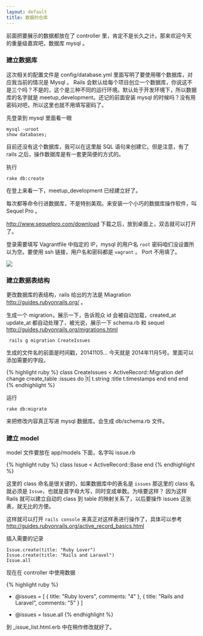 ```yaml
---
layout: default
title: 数据的仓库
---
```

前面把要展示的数据都放在了 controller 里，肯定不是长久之计。那来欢迎今天的重量级嘉宾吧，数据库 mysql 。

### 建立数据库
这次相关的配置文件是 config/database.yml 里面写明了要使用哪个数据库，对应我当前的情况是 Mysql 。 Rails 会默认给每个项目创立一个数据库，你说这不是三个吗？不是的，这个是三种不同的运行环境。默认处于开发环境下，所以数据库的名字就是 meetup_development。还记的前面安装 mysql 的时候吗？没有用密码对吧，所以这里也就不用填写密码了。

先登录到 mysql 里面看一眼

    mysql -uroot
    show databases;

目前还没有这个数据库，我可以在这里敲 SQL 语句来创建它。但是注意，有了 rails 之后，操作数据库是有一套更简便的方式的。

执行

    rake db:create

在登上来看一下，meetup_development 已经建立好了。

每次都等命令行进数据库，不是特别美观。来安装一个小巧的数据库操作软件，叫 Sequel Pro 。

<http://www.sequelpro.com/download> 下载之后，放到桌面上，双击就可以打开了。

登录需要填写 Vagrantfile 中指定的 IP，mysql 的用户名 `root` 密码咱们没设置所以为空。要使用 ssh 链接，用户名和密码都是 `vagrant` 。 Port 不用填了。

![](http://media.happycasts.net/pic/rails10/sequel.png)

<!-- https://laracasts.com/lessons/vagrant-and-sequel-pro  -->

### 建立数据表结构
更改数据库的表结构，rails 给出的方法是 Miagration <http://guides.rubyonrails.org/> 。

生成一个 migration，展示一下，告诉观众 id 会被自动加载，created_at update_at 都自动处理了，被光说，展示一下 schema.rb 和 sequel
http://guides.rubyonrails.org/migrations.html

     rails g migration CreateIssues

生成的文件名的前面是时间戳，20141105... 今天就是 2014年11月5号。里面可以添加需要的字段。

{% highlight ruby %}
class CreateIssues < ActiveRecord::Migration
  def change
    create_table :issues do |t|
      t.string :title
      t.timestamps
    end
  end
end
{% endhighlight %}

运行

    rake db:migrate

来把修改内容真正写进 mysql 数据库。会生成 db/schema.rb 文件。

### 建立 model

model 文件要放在 app/models 下面，名字叫 issue.rb

{% highlight ruby %}
class Issue < ActiveRecord::Base
end
{% endhighlight %}

这里的 class 命名是很关键的，如果数据库中的表名是 `issues` 那这里的 class 名就必须是 `Issue`，也就是首字母大写，同时变成单数。为啥要这样？
因为这样 Rails 就可以建立自动的 class 到 table 的映射关系了，以后要操作 issues 这张表，就无比的方便。

这样就可以打开 `rails console` 来真正对这样表进行操作了，具体可以参考 <http://guides.rubyonrails.org/active_record_basics.html>

插入需要的记录

    Issue.create(title: "Ruby Lover")
    Issue.create(title: "Rails and Laravel")
    Issue.all


现在在 controller 中使用数据

{% highlight ruby %}
- @issues  = [ { title: "Ruby lovers", comments: "4" }, { title: "Rails and Laravel", comments: "5" } ]
+ @issues = Issue.all
{% endhighlight %}

到 _issue_list.html.erb 中在稍作修改就好了。
